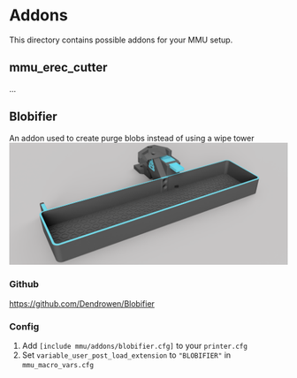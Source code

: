 # Addons
This directory contains possible addons for your MMU setup. 
## mmu_erec_cutter
...
## Blobifier
An addon used to create purge blobs instead of using a wipe tower
![Blobifier Render](https://raw.githubusercontent.com/Dendrowen/Blobifier/main/Pictures/Render_Full.png)
### Github
https://github.com/Dendrowen/Blobifier
### Config
1. Add `[include mmu/addons/blobifier.cfg]` to your `printer.cfg`
1. Set `variable_user_post_load_extension` to `"BLOBIFIER"` in `mmu_macro_vars.cfg`
